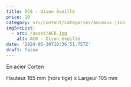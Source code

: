 ```yaml
---
title: AC6 - Oison éveillé
price: 10
category: src/content/categories/animaux.json
imgSrcList:
  - src: /asset/AC6.jpg
    alt: AC6 - Oison éveillé
date: '2024-05-30T10:36:51.757Z'
draft: false
---
```


En acier Corten

Hauteur 165 mm (hors tige) x Largeur 105 mm
